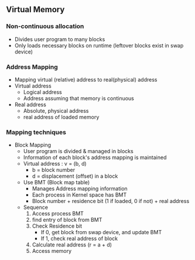 ## Virtual Memory

### Non-continuous allocation
- Divides user program to many blocks
- Only loads necessary blocks on runtime (leftover blocks exist in swap device)

### Address Mapping
- Mapping virtual (relative) address to real(physical) address
- Virtual address
    - Logical address
    - Address assuming that memory is continuous
- Real address
    - Absolute, physical address
    - real address of loaded memory

### Mapping techniques
- Block Mapping
    - User program is divided & managed in blocks
    - Information of each block's address mapping is maintained
    - Virtual address : v = (b, d)
        - b = block number
        - d = displacement (offset) in a block
    - Use BMT (Block map table)
        - Manages Address mapping information
        - Each process in Kernel space has BMT
        - Block number + residence bit (1 if loaded, 0 if not) + real address
    - Sequence
        1. Access process BMT
        2. find entry of block from BMT
        3. Check Residence bit 
            - If 0, get block from swap device, and update BMT
            - If 1, check real address of block
        4. Calculate real address (r = a + d)
        5. Access memory
